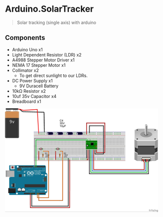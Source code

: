 # Arduino.SolarTracker
> Solar tracking (single axis) with arduino 

## Components

* Arduino Uno x1
* Light Dependent Resistor (LDR) x2
* A4988 Stepper Motor Driver x1
* NEMA 17 Stepper Motor x1
* Collimator x2
    * To get direct sunlight to our LDRs.
* DC Power Supply x1
    * 9V Duracell Battery
* 10kΩ Resistor x2
* 10uf 35v Capacitor x4
* Breadboard x1


![](breadboardConstruction.jpg)
